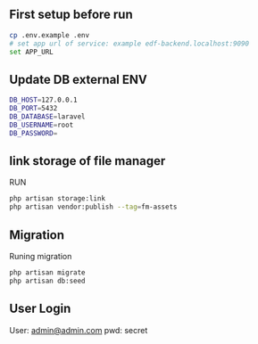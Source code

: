

## First setup before run

```bash
cp .env.example .env
# set app url of service: example edf-backend.localhost:9090
set APP_URL 
```
## Update DB external ENV
```bash
DB_HOST=127.0.0.1
DB_PORT=5432
DB_DATABASE=laravel
DB_USERNAME=root
DB_PASSWORD=

```

## link storage of file manager
RUN
```bash
php artisan storage:link
php artisan vendor:publish --tag=fm-assets
```
## Migration
Runing migration

```bash
php artisan migrate
php artisan db:seed
```

## User Login 
User: admin@admin.com
pwd: secret
